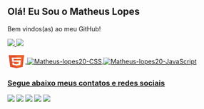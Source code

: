 ## Olá! Eu Sou o Matheus Lopes

Bem vindos(as) ao meu GitHub!

<div>
  <a href="https://github.com/Matheus-lopes20">
  <img height="180em" src="https://github-readme-stats.vercel.app/api?username=Matheus-lopes20&show_icons=true&theme=tokyonight&include_all_commits=true&count_private=true"/>
  <img height="180em" src="https://github-readme-stats.vercel.app/api/top-langs/?username=Matheus-lopes20&layout=compact&langs_count=7&theme=dark"/>
</div>

<div style="display: inline_block"><br>
  <img align="center" alt="Matheus-lopes20-HTML" height="30" width="40" src="https://raw.githubusercontent.com/devicons/devicon/master/icons/html5/html5-original.svg">
  <img align="center" alt="Matheus-lopes20-CSS" height="30" width="40" src="https://cdn.jsdelivr.net/gh/devicons/devicon/icons/css3/css3-original.svg">
  <img align="center" alt="Matheus-lopes20-JavaScript" height="30" width="40" src="https://cdn.jsdelivr.net/gh/devicons/devicon/icons/javascript/javascript-original.svg">
</div>
  
### Segue abaixo meus contatos e redes sociais 
<div>
  <a href="mailto:matheuslopes040504@gmail.com"><img src="https://img.shields.io/badge/-Gmail-%23333?style=for-the-badge&logo=gmail&logoColor=white" target="_black"></a>
  <a href="https://www.linkedin.com/in/matheus-lopes-05141126a/" target="_blank"><img src="https://img.shields.io/badge/-LinkedIn-%230077B5?style=for-the-badge&logo=linkedin&logoColor=white" target="_blank"></a>
  <a href="https://www.instagram.com/matheuss_s.l/" target="_blank"><img src="https://img.shields.io/badge/-Instagram-%23E4405F?style=for-the-badge&logo=instagram&logoColor=white" target="_blank"></a>
  <a href="https://wa.me/5577981055868" target="_blank"><img src="https://img.shields.io/badge/WhatsApp-25D366?style=for-the-badge&logo=whatsapp&logoColor=white"></a>
  <a href=".matheus789" target="_blank"><img src="https://img.shields.io/badge/Discord-7289DA?style=for-the-badge&logo=discord&logoColor=white" target="_blank"></a>   
</div>
